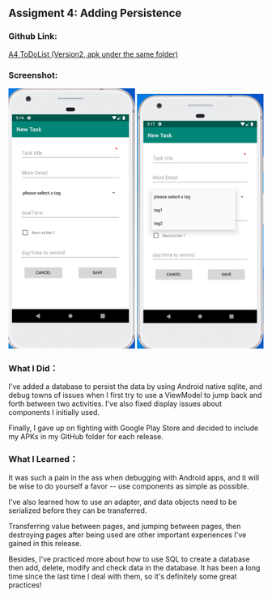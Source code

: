 ## Assigment 4: Adding Persistence

### Github Link:
[A4 ToDoList (Version2, apk under the same folder)](https://github.com/anqizhao1024/cs5520project/tree/main/A4)

### Screenshot:
<img src="https://raw.githubusercontent.com/anqizhao1024/cs5520project/gh-pages/_pics/A4-1.PNG" width="250"/> <img src="https://raw.githubusercontent.com/anqizhao1024/cs5520project/gh-pages/_pics/A4-2.PNG" width="250"/> 


### What I Did：
I've added a database to persist the data by using Android native sqlite, and debug towns of issues when I first try to use a ViewModel to jump back and forth between two activities. I've also fixed display issues about components I initially used.

Finally, I gave up on fighting with Google Play Store and decided to include my APKs in my GitHub folder for each release.


### What I Learned：
It was such a pain in the ass when debugging with Android apps, and it will be wise to do yourself a favor -- use components as simple as possible.

I've also learned how to use an adapter, and data objects need to be serialized before they can be transferred.

Transferring value between pages, and jumping between pages, then destroying pages after being used are other important experiences I've gained in this release.

Besides, I've practiced more about how to use SQL to create a database then add, delete, modify and check data in the database. It has been a long time since the last time I deal with them, so it's definitely some great practices!
